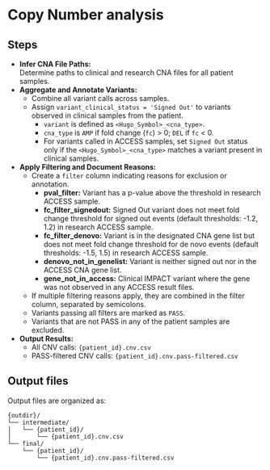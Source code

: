 # Copy Number analysis

## Steps

* **Infer CNA File Paths:**\
  Determine paths to clinical and research CNA files for all patient samples.
* **Aggregate and Annotate Variants:**
  * Combine all variant calls across samples.
  * Assign `variant_clinical_status = 'Signed Out'` to variants observed in clinical samples from the patient.
    * `variant` is defined as `<Hugo_Symbol>_<cna_type>`.
    * `cna_type` is `AMP` if fold change (`fc`) > 0; `DEL` if `fc` < 0.
    * For variants called in ACCESS samples, set `Signed Out` status only if the `<Hugo_Symbol>_<cna_type>` matches a variant present in clinical samples.
* **Apply Filtering and Document Reasons:**
  * Create a `filter` column indicating reasons for exclusion or annotation.
    * **pval\_filter:** Variant has a p-value above the threshold in research ACCESS sample.
    * **fc\_filter\_signedout:** Signed Out variant does not meet fold change threshold for signed out events (default thresholds: -1.2, 1.2) in research ACCESS sample.
    * **fc\_filter\_denovo:** Variant is in the designated CNA gene list but does not meet fold change threshold for de novo events (default thresholds: -1.5, 1.5) in research ACCESS sample.
    * **denovo\_not\_in\_genelist:** Variant is neither signed out nor in the ACCESS CNA gene list.
    * **gene\_not\_in\_access:** Clinical IMPACT variant where the gene was not observed in any ACCESS result files.
  * If multiple filtering reasons apply, they are combined in the filter column, separated by semicolons.
  * Variants passing all filters are marked as `PASS`.
  * Variants that are not PASS in any of the patient samples are excluded.
* **Output Results:**
  * All CNV calls: `{patient_id}.cnv.csv`
  * PASS-filtered CNV calls: `{patient_id}.cnv.pass-filtered.csv`

## Output files

Output files are organized as:

```
{outdir}/
└── intermediate/
│   └── {patient_id}/
│       └── {patient_id}.cnv.csv
└── final/
    └── {patient_id}/
        └── {patient_id}.cnv.pass-filtered.csv
```
